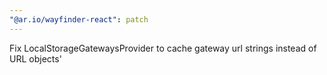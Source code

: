 ```yaml
---
"@ar.io/wayfinder-react": patch
---
```


Fix LocalStorageGatewaysProvider to cache gateway url strings instead of URL objects'
